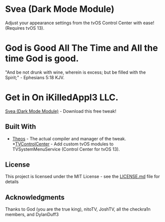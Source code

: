 # Svea (Dark Mode Module)
Adjust your appearance settings from the tvOS Control Center with ease! (Requires tvOS 13).

# God is Good All The Time and All the time God is good.
"And be not drunk with wine, wherein is excess; but be filled with the Spirit;" - Ephesians 5:18 KJV.

# Get in On iKilledAppl3 LLC.

[Svea (Dark Mode Module)](https://toxicappl3.github.io/tvrepo/) - Download this free tweak!

## Built With

* [Theos](https://github.com/theos/theos) - The actual compiler and manager of the tweak.
*[TVControlCenter](https://github.com/lechium/TVControlCenter/) - Add custom tvOS modules to TVSystemMenuService (Control Center for tvOS 13).

## License

This project is licensed under the MIT License - see the [LICENSE.md](LICENSE.md) file for details

## Acknowledgments

 Thanks to God (you are the true king), nitoTV, JoshTV, all the checkra1n members, and DylanDuff3 
